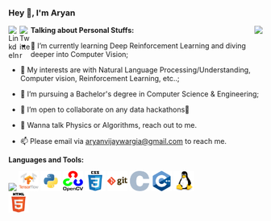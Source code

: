 ### Hey 👋, I'm Aryan

<a href="https://www.linkedin.com/in/aryan-vijaywargia/">
  <img align="left" alt="LinkdeIn" width="22px" src="https://cdn.jsdelivr.net/npm/simple-icons@v3/icons/linkedin.svg" />
</a>
<a href="https://twitter.com/code_Busterr/">
  <img align="left" alt="Twitter" width="22px" src="https://cdn.jsdelivr.net/npm/simple-icons@v3/icons/twitter.svg" />
</a>

<img src='https://media.giphy.com/media/836HiJc7pgzy8iNXCn/giphy.gif' align='right'>

**Talking about Personal Stuffs:**

- 🌱 I’m currently learning Deep Reinforcement Learning and diving deeper into Computer Vision; 

- 🤔 My interests are with Natural Language Processing/Understanding, Computer vision, Reinforcement Learning, etc..;

- 💼 I’m pursuing a Bachelor's degree in Computer Science & Engineering;

- 👯 I’m open to collaborate on any data hackathons💙

- 💬 Wanna talk Physics or Algorithms, reach out to me.

- 📫 Please email via aryanvijaywargia@gmail.com to reach me.



**Languages and Tools:**  

<code><img height="40" src="https://pytorch.org/assets/images/pytorch-logo.png"></code>
<code><img height="40" src="https://raw.githubusercontent.com/github/explore/80688e429a7d4ef2fca1e82350fe8e3517d3494d/topics/tensorflow/tensorflow.png"></code>
<code><img height="40" src="https://raw.githubusercontent.com/github/explore/80688e429a7d4ef2fca1e82350fe8e3517d3494d/topics/python/python.png"></code>
<code><img height="40" src="https://raw.githubusercontent.com/github/explore/80688e429a7d4ef2fca1e82350fe8e3517d3494d/topics/opencv/opencv.png"></code>
<code><img src="https://raw.githubusercontent.com/devicons/devicon/master/icons/css3/css3-original-wordmark.svg" alt="css3" width="40" height="40"/></code>
<code><img height="40" src="https://raw.githubusercontent.com/github/explore/80688e429a7d4ef2fca1e82350fe8e3517d3494d/topics/git/git.png"></code>
<code><img src="https://raw.githubusercontent.com/devicons/devicon/master/icons/c/c-original.svg" alt="c" width="40" height="40"/></code>
<code><img src="https://raw.githubusercontent.com/devicons/devicon/master/icons/cplusplus/cplusplus-original.svg" alt="cplusplus" width="40" height="40"/></code>
<code><img src="https://raw.githubusercontent.com/devicons/devicon/master/icons/linux/linux-original.svg" alt="linux" width="40" height="40"/></code>
<code> <img src="https://raw.githubusercontent.com/devicons/devicon/master/icons/html5/html5-original-wordmark.svg" alt="html5" width="40" height="40"/></code>
<!-- [![Top Langs](https://github-readme-stats.vercel.app/api/top-langs/?username=WinterSoldier13&title_color=fff&icon_color=f9f9f9&text_color=9f9f9f&bg_color=151515)](https://github.com/anuraghazra/github-readme-stats) -->
<!-- <code><img height="20" src="https://raw.githubusercontent.com/github/explore/https://www.cprogramming.com"></code> -->
<!-- <code><img height="20" src="https://raw.githubusercontent.com/github/explore/80688e429a7d4ef2fca1e82350fe8e3517d3494d/topics/vue/vue.png"></code> -->
<!-- <code><img height="20" src="https://raw.githubusercontent.com/github/explore/80688e429a7d4ef2fca1e82350fe8e3517d3494d/topics/react/react.png"></code> -->
<!-- <code><img height="20" src="https://raw.githubusercontent.com/github/explore/80688e429a7d4ef2fca1e82350fe8e3517d3494d/topics/mysql/mysql.png"></code> -->
<!-- <code><img height="20" src="https://raw.githubusercontent.com/github/explore/80688e429a7d4ef2fca1e82350fe8e3517d3494d/topics/firebase/firebase.png"></code> -->

